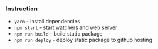 ### Instruction

- `yarn` - install dependencies
- `npm start` - start watchers and web server
- `npm run build` - build static package
- `npm run deploy` - deploy static package to github hosting